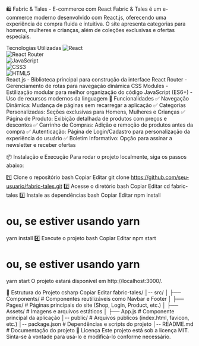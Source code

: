 🛍️ Fabric & Tales - E-commerce com React
Fabric & Tales é um e-commerce moderno desenvolvido com React.js, oferecendo uma experiência de compra fluida e intuitiva. O site apresenta categorias para homens, mulheres e crianças, além de coleções exclusivas e ofertas especiais.

 Tecnologias Utilizadas
![React](https://img.shields.io/badge/React-20232A?style=for-the-badge&logo=react&logoColor=61DAFB)  
![React Router](https://img.shields.io/badge/React_Router-CA4245?style=for-the-badge&logo=react-router&logoColor=white)  
![JavaScript](https://img.shields.io/badge/JavaScript-F7DF1E?style=for-the-badge&logo=javascript&logoColor=black)  
![CSS3](https://img.shields.io/badge/CSS3-1572B6?style=for-the-badge&logo=css3&logoColor=white)  
![HTML5](https://img.shields.io/badge/HTML5-E34F26?style=for-the-badge&logo=html5&logoColor=white)  
React.js - Biblioteca principal para construção da interface
React Router - Gerenciamento de rotas para navegação dinâmica
CSS Modules - Estilização modular para melhor organização do código
JavaScript (ES6+) - Uso de recursos modernos da linguagem
📌 Funcionalidades
✅ Navegação Dinâmica: Mudança de páginas sem recarregar a aplicação
✅ Categorias Personalizadas: Seções exclusivas para Homens, Mulheres e Crianças
✅ Página de Produto: Exibição detalhada de produtos com preços e descontos
✅ Carrinho de Compras: Adição e remoção de produtos antes da compra
✅ Autenticação: Página de Login/Cadastro para personalização da experiência do usuário
✅ Boletim Informativo: Opção para assinar a newsletter e receber ofertas

📦 Instalação e Execução
Para rodar o projeto localmente, siga os passos abaixo:

1️⃣ Clone o repositório
bash
Copiar
Editar
git clone https://github.com/seu-usuario/fabric-tales.git
2️⃣ Acesse o diretório
bash
Copiar
Editar
cd fabric-tales
3️⃣ Instale as dependências
bash
Copiar
Editar
npm install
# ou, se estiver usando yarn
yarn install
4️⃣ Execute o projeto
bash
Copiar
Editar
npm start
# ou, se estiver usando yarn
yarn start
O projeto estará disponível em http://localhost:3000/.

📂 Estrutura do Projeto
csharp
Copiar
Editar
fabric-tales/
│-- src/
│   ├── Components/    # Componentes reutilizáveis como Navbar e Footer
│   ├── Pages/         # Páginas principais do site (Shop, Login, Product, etc.)
│   ├── Assets/        # Imagens e arquivos estáticos
│   ├── App.js         # Componente principal da aplicação
│-- public/            # Arquivos públicos (index.html, favicon, etc.)
│-- package.json       # Dependências e scripts do projeto
│-- README.md          # Documentação do projeto
📄 Licença
Este projeto está sob a licença MIT. Sinta-se à vontade para usá-lo e modificá-lo conforme necessário.
